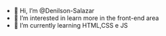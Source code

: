 - 👋 Hi, I’m @Denilson-Salazar
- 👀 I’m interested in  learn more in the front-end area
- 🌱 I’m currently learning HTML,CSS e JS


<!---
Denilson-Salazar/Denilson-Salazar is a ✨ special ✨ repository because its `README.md` (this file) appears on your GitHub profile.
You can click the Preview link to take a look at your changes.
--->
